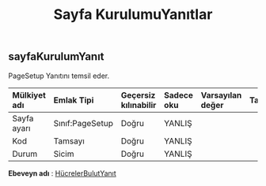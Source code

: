 ﻿---
title: Sayfa KurulumuYanıtlar
second_title: Aspose.Cells Cloud Documen
type: docs
url: /tr/specification/model/pagesetupresponse/
description: "Aspose.Cells Bulut modeli spesifikasyonu: PageSetupResponse. Açma, oluşturma, düzenleme, bölme, birleştirme, karşılaştırma ve dönüştürme gibi özelliklerle Excel ve diğer elektronik tablo belgelerini zahmetsizce yönetin"
kwords: Excel, Office, Elektronik Tablo, Cloud REST API, PageSetupResponse
weight: 50
---
## **sayfaKurulumYanıt**

 PageSetup Yanıtını temsil eder.

| Mülkiyet adı| Emlak Tipi| Geçersiz kılınabilir| Sadece oku| Varsayılan değer| Tanım|
|:- |:- |:- |:- |:- |:- |
| Sayfa ayarı| Sınıf:PageSetup| Doğru| YANLIŞ|||
| Kod| Tamsayı| Doğru| YANLIŞ|||
| Durum| Sicim| Doğru| YANLIŞ|||

**Ebeveyn adı** : [HücrelerBulutYanıt](/specification/model/cellscloudresponse)

